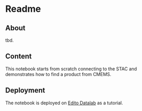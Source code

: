 # Readme

## About
tbd.

## Content
This notebook starts from scratch connecting to the STAC and demonstrates how to find a product from CMEMS. 


## Deployment
The notebook is deployed on [Edito Datalab](https://datalab.dive.edito.eu/) as a tutorial. 
